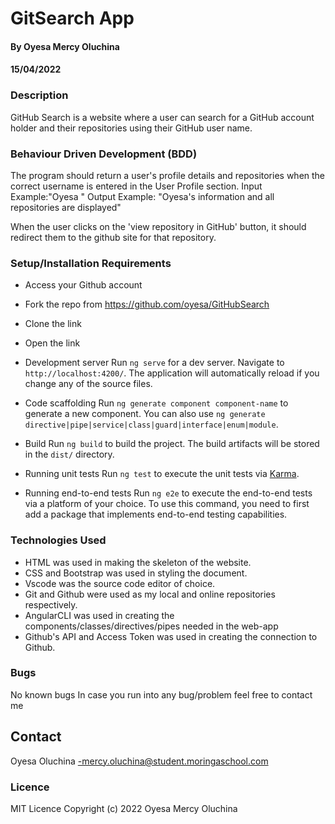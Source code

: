 # GitSearch App
#### By Oyesa Mercy Oluchina
#### 15/04/2022

### Description
GitHub Search is a website where a user can search for a GitHub account holder and their repositories using their GitHub user name. 

### Behaviour Driven Development (BDD)
The program should return a user's profile details and repositories when the correct username is entered in the User Profile section.
    Input Example:"Oyesa "
    Output Example: "Oyesa's information and all repositories are displayed"

When the user clicks on the 'view repository in GitHub' button, it should redirect them to the github site for that repository.



### Setup/Installation Requirements
* Access your Github account
* Fork the repo from https://github.com/oyesa/GitHubSearch
* Clone the link
* Open the link 

* Development server
Run `ng serve` for a dev server. Navigate to `http://localhost:4200/`. The application will automatically reload if you change any of the source files.
* Code scaffolding
Run `ng generate component component-name` to generate a new component. You can also use `ng generate directive|pipe|service|class|guard|interface|enum|module`.
* Build
Run `ng build` to build the project. The build artifacts will be stored in the `dist/` directory.
* Running unit tests
Run `ng test` to execute the unit tests via [Karma](https://karma-runner.github.io).
* Running end-to-end tests
Run `ng e2e` to execute the end-to-end tests via a platform of your choice. To use this command, you need to first add a package that implements end-to-end testing capabilities.


### Technologies Used
* HTML was used in making the skeleton of the website.
* CSS and Bootstrap was used in styling the document.
* Vscode was the source code editor of choice.
* Git and Github were used as my local and online repositories respectively.
* AngularCLI was used in creating the components/classes/directives/pipes needed in the web-app
* Github's API and Access Token was used in creating the connection to Github.


### Bugs
No known bugs
In case you run into any bug/problem feel free to contact me

## Contact
Oyesa Oluchina -mercy.oluchina@student.moringaschool.com

 ### Licence
 MIT Licence
 Copyright (c) 2022 Oyesa Mercy Oluchina



